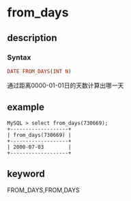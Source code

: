 # from_days

## description

### Syntax

```Haskell
DATE FROM_DAYS(INT N)
```

通过距离0000-01-01日的天数计算出哪一天

## example

```Plain Text
MySQL > select from_days(730669);
+-------------------+
| from_days(730669) |
+-------------------+
| 2000-07-03        |
+-------------------+
```

## keyword

FROM_DAYS,FROM,DAYS
